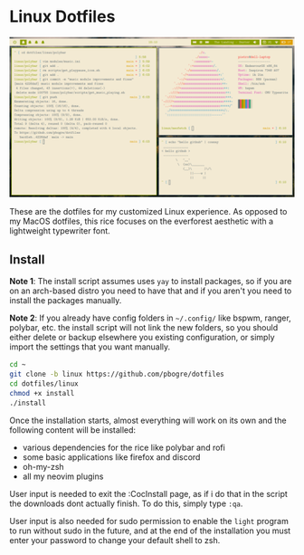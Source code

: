 # Linux Dotfiles

![Showcase](IMAGES/showcase.png)

These are the dotfiles for my customized Linux experience.
As opposed to my MacOS dotfiles, this rice focuses on the
everforest aesthetic with a lightweight typewriter font.

## Install

**Note 1**: The install script assumes uses `yay` to install packages,
so if you are on an arch-based distro you need to have that and if
you aren't you need to install the packages manually.

**Note 2**: If you already have config folders in `~/.config/` like 
bspwm, ranger, polybar, etc. the install script will not link the new
folders, so you should either delete or backup elsewhere you existing 
configuration, or simply import the settings that you want manually.

```sh
cd ~
git clone -b linux https://github.com/pbogre/dotfiles
cd dotfiles/linux
chmod +x install
./install  
```

Once the installation starts, almost everything will work on its own and the
following content will be installed:

- various dependencies for the rice like polybar and rofi
- some basic applications like firefox and discord
- oh-my-zsh
- all my neovim plugins

User input is needed to exit the :CocInstall page, as if i do that in the script
the downloads dont actually finish.
To do this, simply type `:qa`.

User input is also needed for sudo permission to enable the `light` program
to run without sudo in the future, and at the end of the installation
you must enter your password to change your default shell to zsh.
